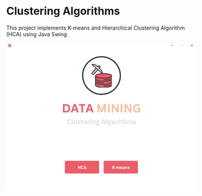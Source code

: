 # Clustering Algorithms

This project implements K-means and Hierarchical Clustering Algorithm (HCA) using Java Swing. 

![](https://github.com/leila-kasmi-lk150/ClusteringAlgorithms/blob/master/img/DM.jpg)
